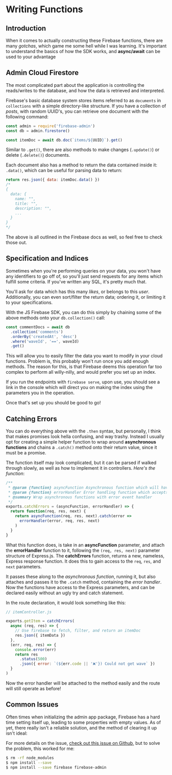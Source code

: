# Writing Functions

## Introduction

When it comes to actually constructing these Firebase functions, there are many _gotchas_, which game me some hell while I was learning. It's important to understand the basics of how the SDK works, and **async/await** can be used to your advantage

## Admin Cloud Firestore

The most complicated part about the application is controlling the reads/writes to the database, and how the data is retrieved and interpreted.

Firebase's basic database system stores items referred to as `documents` in `collections` with a simple directory-like structure. If you have a collection of _posts_, with random UUID's, you can retrieve one document with the following command:

```js
const admin = require('firebase-admin')
const db = admin.firestore()

const itemDoc = await db.doc(`items/${UUID}`).get()
```

Similar to `.get()`, there are also methods to make changes (`.update()`) or delete (`.delete()`) documents.

Each document also has a method to return the data contained inside it: `.data()`, which can be useful for parsing data to return:

```js
return res.json({ data: itemDoc.data() })
/*
{
  data: {
    name: "",
    title: "",
    description: "",
    ...
  }
}
*/
```

The above is all outlined in the Firebase docs as well, so feel free to check those out.

## Specification and Indices

Sometimes when you're performing queries on your data, you won't have any identifiers to go off of, so you'll just send requests for any items which fulfill some criteria. If you've written any SQL, it's pretty much that.

You'll ask for data which has this many _likes_, or belongs to this _user_. Additionally, you can even sort/filter the return data; ordering it, or limiting it to your specifications.

With the JS Firebase SDK, you can do this simply by chaining some of the above methods onto your `db.collection()` call:

```js
const commentDocs = await db
  .collection('comments')
  .orderBy('createdAt', 'desc')
  .where('waveId', '==', waveId)
  .get()
```

This will allow you to easily filter the data you want to modify in your cloud functions. Problem is, this probably won't run once you add enough methods. The reason for this, is that Firebase deems this operation far too complex to perform all willy-nilly, and would prefer you set up an index.

If you run the endpoints with `firebase serve`, upon use, you should see a link in the console which will direct you on making the index using the parameters you in the operation.

Once that's set up you should be good to go!

## Catching Errors

You can do everything above with the `.then` syntax, but personally, I think that makes promises look hella confusing, and way trashy. Instead I usually opt for creating a simple helper function to wrap around **asynchronous functions** and chains a `.catch()` method onto their return value, since it must be a promise.

The function itself may look complicated, but it can be parsed if walked through slowly, as well as how to implement it in controllers. _Here's the function_:

```js
/**
 * @param {function} asyncFunction Asynchronous function which will have the errorHandler attached to it: (req, res, next)
 * @param {function} errorHandler Error handling function which accepts the following parameters: (error, req, res, next)
 * @summary Wrap asynchronous functions with error event handler
 */
exports.catchErrors = (asyncFunction, errorHandler) => {
  return function(req, res, next) {
    return asyncFunction(req, res, next).catch(error =>
      errorHandler(error, req, res, next)
    )
  }
}
```

What this function does, is take in an **asyncFunction** parameter, and attach the **errorHandler** function to it, following the `(req, res, next)` parameter structure of Express.js. The **catchErrors** function, returns a new, nameless, Express response function. It does this to gain access to the `req`, `res`, and `next` parameters.

It passes these along to the _asynchronous function_, running it, but also attaches and passes it to the `.catch` method, containing the _error handler_. Now the functions have access to the Express parameters, and can be declared easily without an ugly try and catch statement.

In the route declaration, it would look something like this:

```js
// itemController.js

exports.getItem = catchErrors(
  async (req, res) => {
    // Use firebase to fetch, filter, and return an itemDoc
    res.json({ itemData })
  },
  (err, req, res) => {
    console.error(err)
    return res
      .status(500)
      .json({ error: `(${err.code || '❌'}) Could not get wave` })
  }
)
```

Now the error handler will be attached to the method easily and the route will still operate as before!

## Common Issues

Often times when initializing the admin app package, Firebase has a hard time setting itself up, leading to some properties with empty values. As of yet, there really isn't a reliable solution, and the method of clearing it up isn't ideal:

For more details on the issue, [check out this issue on Github,](https://github.com/prescottprue/react-redux-firebase/issues/657) but to solve the problem, this worked for me:

```bash
$ rm -rf node_modules
$ npm install --save
$ npm install --save firebase firebase-admin
```
